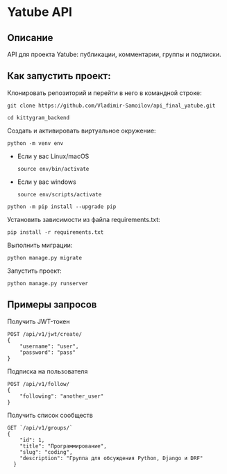 # Yatube API

## Описание
API для проекта Yatube: публикации, комментарии, группы и подписки.
## Как запустить проект:

Клонировать репозиторий и перейти в него в командной строке:

```
git clone https://github.com/Vladimir-Samoilov/api_final_yatube.git
```

```
cd kittygram_backend
```

Cоздать и активировать виртуальное окружение:

```
python -m venv env
```

* Если у вас Linux/macOS

    ```
    source env/bin/activate
    ```

* Если у вас windows

    ```
    source env/scripts/activate
    ```

```
python -m pip install --upgrade pip
```

Установить зависимости из файла requirements.txt:

```
pip install -r requirements.txt
```

Выполнить миграции:

```
python manage.py migrate
```

Запустить проект:

```
python manage.py runserver
```
## Примеры запросов

Получить JWT-токен
```
POST /api/v1/jwt/create/
{
    "username": "user",
    "password": "pass"
}
```

Подписка на пользователя
```
POST /api/v1/follow/
{
    "following": "another_user"
}
```

Получить список сообществ
```
GET `/api/v1/groups/`
{
    "id": 1,
    "title": "Программирование",
    "slug": "coding",
    "description": "Группа для обсуждения Python, Django и DRF"
  }
```